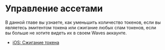 # Управление ассетами

В данной главе вы узнаете, как уменьшить количество токенов, если вы являетесь эмитентом токена или сжигание любых спам токенов, если вы больше не хотите видеть их в своем Waves аккаунте.

* [iOS: Сжигание токена](assets-management/burn-an-asset.md)
